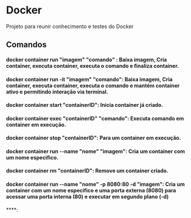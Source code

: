 # Docker
Projeto para reunir conhecimento e testes do Docker


## Comandos

#### docker container run  "imagem"  "comando" : Baixa imagem, Cria container, executa container, executa o comando e finaliza container.
  
#### docker container run -it "imagem" "comando": Baixa imagem, Cria container, executa container, executa o comando e mantém container ativo e permitindo interação via terminal.
  
#### docker container start "containerID": Inicia container já criado.
  
#### docker container exec "containerID" "comando": Executa comando em container em execução.
  
#### docker container stop "containerID": Para um container em execução.

#### docker container run --name "nome" "imagem": Cria um container com um nome especifico.
  
#### docker container rm "containerID": Remove um container criado.

#### docker container run --name "nome" -p 8080:80 -d "imagem": Cria um container com um nome especifico e uma porta externa (8080) para acessar uma porta interna (80) e executar em segundo plano (-d)
  
****:
